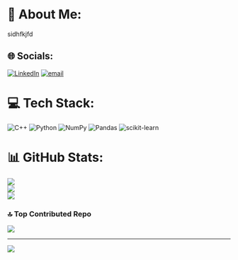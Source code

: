 # 💫 About Me:
sidhfkjfd


## 🌐 Socials:
[![LinkedIn](https://img.shields.io/badge/LinkedIn-%230077B5.svg?logo=linkedin&logoColor=white)](https://linkedin.com/in/theenashh) [![email](https://img.shields.io/badge/Email-D14836?logo=gmail&logoColor=white)](mailto:theenashmaran@gmail.com) 

# 💻 Tech Stack:
![C++](https://img.shields.io/badge/c++-%2300599C.svg?style=for-the-badge&logo=c%2B%2B&logoColor=white) ![Python](https://img.shields.io/badge/python-3670A0?style=for-the-badge&logo=python&logoColor=ffdd54) ![NumPy](https://img.shields.io/badge/numpy-%23013243.svg?style=for-the-badge&logo=numpy&logoColor=white) ![Pandas](https://img.shields.io/badge/pandas-%23150458.svg?style=for-the-badge&logo=pandas&logoColor=white) ![scikit-learn](https://img.shields.io/badge/scikit--learn-%23F7931E.svg?style=for-the-badge&logo=scikit-learn&logoColor=white)
# 📊 GitHub Stats:
![](https://github-readme-stats.vercel.app/api?username=TheenashManimaran&theme=gruvbox_light&hide_border=false&include_all_commits=false&count_private=false)<br/>
![](https://nirzak-streak-stats.vercel.app/?user=TheenashManimaran&theme=gruvbox_light&hide_border=false)<br/>
![](https://github-readme-stats.vercel.app/api/top-langs/?username=TheenashManimaran&theme=gruvbox_light&hide_border=false&include_all_commits=false&count_private=false&layout=compact)

### 🔝 Top Contributed Repo
![](https://github-contributor-stats.vercel.app/api?username=TheenashManimaran&limit=5&theme=dark&combine_all_yearly_contributions=true)

---
[![](https://visitcount.itsvg.in/api?id=TheenashManimaran&icon=0&color=0)](https://visitcount.itsvg.in)

<!-- Proudly created with GPRM ( https://gprm.itsvg.in ) -->
